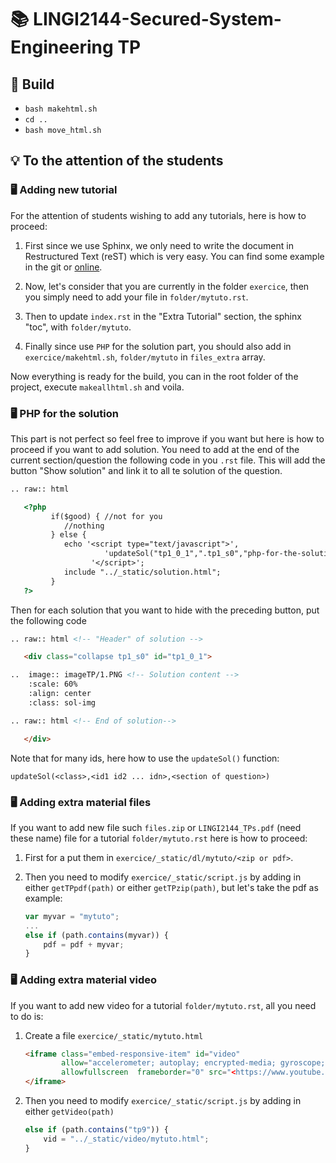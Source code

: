 # :books: LINGI2144-Secured-System-Engineering TP

## :hammer: Build 

- `bash makehtml.sh`
- `cd ..`
- `bash move_html.sh`

## :bulb: To the attention of the students

### :desktop_computer: Adding new tutorial

For the attention of students wishing to add any tutorials, here is how
to proceed:

1.  First since we use Sphinx, we only need to write the document in
    Restructured Text (reST) which is very easy. You can find some
    example in the git or [online][].

2.  Now, let's consider that you are currently in the folder `exercice`,
    then you simply need to add your file in `folder/mytuto.rst`.

3.  Then to update `index.rst` in the "Extra Tutorial" section, the
    sphinx "toc", with `folder/mytuto`.

4.  Finally since use `PHP` for the solution part, you should also add
    in `exercice/makehtml.sh`, `folder/mytuto` in `files_extra` array.

Now everything is ready for the build, you can in the root folder of the
project, execute `makeallhtml.sh` and voila.

### :desktop_computer: PHP for the solution

This part is not perfect so feel free to improve if you want but here is
how to proceed if you want to add solution. You need to add at the end
of the current section/question the following code in you `.rst` file.
This will add the button "Show solution" and link it to all te solution
of the question.

``` html
.. raw:: html

   <?php
         if($good) { //not for you
            //nothing
         } else {
            echo '<script type="text/javascript">',
                     'updateSol("tp1_0_1",".tp1_s0","php-for-the-solution");',
                  '</script>';
            include "../_static/solution.html";
         }
   ?>
```

Then for each solution that you want to hide with the preceding button,
put the following code

``` html
.. raw:: html <!-- "Header" of solution -->

   <div class="collapse tp1_s0" id="tp1_0_1">

..  image:: imageTP/1.PNG <!-- Solution content -->
    :scale: 60%
    :align: center
    :class: sol-img

.. raw:: html <!-- End of solution-->

   </div>
```

Note that for many ids, here how to use the `updateSol()` function:

<div class="centered">

`updateSol(<class>,<id1 id2 ... idn>,<section of question>)`

</div>

### :desktop_computer: Adding extra material files

If you want to add new file such `files.zip` or `LINGI2144_TPs.pdf`
(need these name) file for a tutorial `folder/mytuto.rst` here is how to
proceed:

1.  First for a put them in `exercice/_static/dl/mytuto/<zip or pdf>`.

2.  Then you need to modify `exercice/_static/script.js` by adding in
    either `getTPpdf(path)` or either `getTPzip(path)`, but let's take
    the pdf as example:

    ``` js
    var myvar = "mytuto";
    ...
    else if (path.contains(myvar)) {
        pdf = pdf + myvar;
    }
    ```

### :desktop_computer: Adding extra material video

If you want to add new video for a tutorial `folder/mytuto.rst`, all you
need to do is:

1.  Create a file `exercice/_static/mytuto.html`

    ``` html
    <iframe class="embed-responsive-item" id="video"
            allow="accelerometer; autoplay; encrypted-media; gyroscope; picture-in-picture"
            allowfullscreen  frameborder="0" src="<https://www.youtube.com/embed/your link>">
    </iframe>
    ```

2.  Then you need to modify `exercice/_static/script.js` by adding in
    either `getVideo(path)`

    ``` js
    else if (path.contains("tp9")) {
        vid = "../_static/video/mytuto.html";
    }
    ```

  [online]: https://thomas-cokelaer.info/tutorials/sphinx/rest_syntax.html